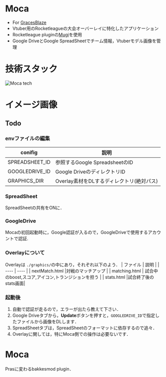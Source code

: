 # Moca
- For [GracesBlaze](https://gracesblaze.com/)
- Vtuber用のRocketleagueの大会オーバーレイに特化したアプリケーション
- Rocketleague pluginの[Mugi](https://github.com/Kazuryu0907/Mugi)を使用
- Google DriveとGoogle SpreadSheetでチーム情報，Vtuberモデル画像を管理

# 技術スタック
![Moca tech](https://github.com/Kazuryu0907/Moca/assets/41988990/73395187-60cf-46d8-8860-923b5512c0cf)

# イメージ画像

## Todo
### envファイルの編集
| conifig | 説明 |
| ---- | ---- |
|  SPREADSHEET_ID | 参照するGoogle SpreadsheetのID |
| GOOGLEDRIVE_ID|Google DriveのディレクトリID|
| GRAPHICS_DIR |Overlay素材をDLするディレクトリ(絶対パス) |

### SpreadSheet
SpreadSheetの共有をONに．

### GoogleDrive
Mocaの初回起動時に，Google認証が入るので，GoogleDriveで使用するアカウントで認証.


### Overlayについて
Overlayは `./graphics/`の中にあり，それぞれ以下のよう．
| ファイル | 説明 |
| ---- | ---- |
| nextMatch.html |対戦のマッチアップ |
| matching.html | 試合中のboost,スコア,アイコン,トランジションを担う |
| stats.html |試合終了後のstats画面|  

### 起動後
1. 自動で認証が走るので，エラーが出たら教えて下さい．
2. Google Driveタブから，**Update**ボタンを押すと，`GOOGLEDRIVE_ID`で指定したファイルから画像をDLします．
3. SpreadSheetタブは，SpreadSheetのフォーマットに依存するので追々．
4. Overlayに関しては，特にMoca側での操作は必要ないです．


# Moca
Prasに変わるbakkesmod plugin．
